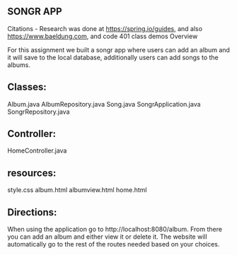 ## SONGR APP

Citations -  Research was done at https://spring.io/guides, and also https://www.baeldung.com, and code 401 class demos
Overview

For this assignment we built a songr app where users can add an album and it will save to the local database, additionally users can add songs to the albums. 

## Classes:

Album.java
AlbumRepository.java
Song.java
SongrApplication.java
SongrRepository.java

## Controller:

HomeController.java

## resources: 

style.css
album.html
albumview.html
home.html
 
 ## Directions: 
 When using the application go to http://localhost:8080/album. 
 From there you can add an album and either view it or delete it.
 The website will automatically go to the rest of the routes needed based on your choices. 

    